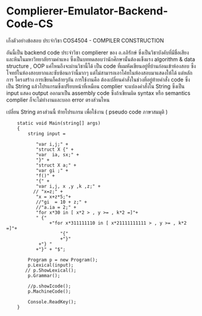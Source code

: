 # Complierer-Emulator-Backend-Code-CS

เก็งตัวอย่างข้อสอบ ประจำวิชา COS4504 - COMPILER CONSTRUCTION

อันนี้เป็น backend code ประจำวิชา complierer ของ อ.อภิรักษ์ ซึ่งเป็นวิชาบังคับที่มีชื่อเสียงและหินในมหาวิทยาลัยรามคำแหง ซึ่งเป็นบททดสอบว่านักศึกษานั้นต้องแข็งแรง algorithm & data structure , OOP แค่ไหนถึงจะผ่านวิชานี้ได้
เป็น code ที่ผมหัดเขียนอยู่ที่บ้านก่อนเข้าห้องสอบ ซึ่งโจทย์ในห้องสอบยากและซับซ้อนกว่านี้มากๆ แต่ไม่สามารถเอาโค้ทในห้องสอบมาแสดงให้ได้ แต่หลักการ โครงสร้าง การเขียนก็คล้ายๆกัน
การใช้งานคือ ต้องเปลี่ยนคำสั่งในช่วงที่อยู่ท้ายคำสั่ง code ซึ่งเป็น String แล้วโปรแกรมซึ่งเปรียบหน้าที่เหมือน complier จะแปลงคำสั่งใน String ซึ่งเป็น input แสดง output ออกมาเป็น assembly code ซึ่งถ้าเขียนผิด syntax หรือ semantics complier ก็จะไม่ทำงานและบอก error ตรงส่วนไหน


เปลี่ยน String ตรงส่วนนี้ ท้ายโปรแกรม เพื่อใช้งาน ( pseudo code ภาษาสมมุติ )

        static void Main(string[] args)
        {
            string input =

               "var i,j;" +
               "struct X {" +
               "var  ia, sx;" +
               "}" +
               "struct X a;" +
               "var gi ;" +
               "f()" +
               "{" +
               "var i,j, x ,y ,k ,z;" +
              // "x=z;" +
               "x = x+z*5;"+
               //"gi  = 10 + z;" +
               //"a.ia = 2;" +
               "for x*30 in [ x*2 > , y >= , k*2 =]"+
               " {"
                    +"for x*311111110 in [ x*21111111111 > , y >= , k*2 =]"+
                        "{"
                        +"}"
                +"} " 
               +"}" + "$";    
      
            Program p = new Program();
            p.Lexical(input);
           // p.ShowLexical();
            p.Grammar();

            //p.showIcode();
            p.MachineCode();

            Console.ReadKey();
        }
